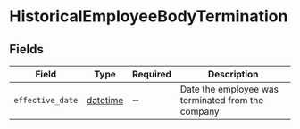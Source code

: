# HistoricalEmployeeBodyTermination


## Fields

| Field                                                                        | Type                                                                         | Required                                                                     | Description                                                                  |
| ---------------------------------------------------------------------------- | ---------------------------------------------------------------------------- | ---------------------------------------------------------------------------- | ---------------------------------------------------------------------------- |
| `effective_date`                                                             | [datetime](https://docs.python.org/3/library/datetime.html#datetime-objects) | :heavy_minus_sign:                                                           | Date the employee was terminated from the company                            |